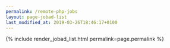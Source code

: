 ```yaml
---
permalink: /remote-php-jobs
layout: page-jobad-list
last_modified_at: 2019-03-26T18:46:17+0100
---
```

{% include render_jobad_list.html permalink=page.permalink %}
